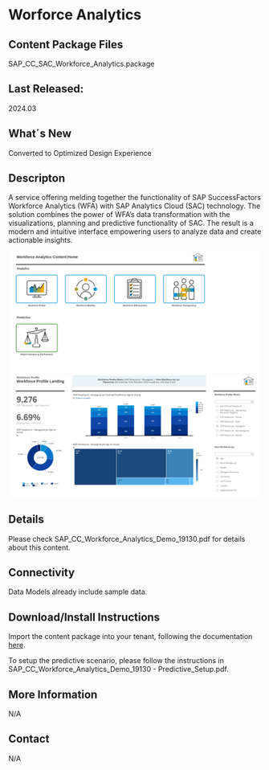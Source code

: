# Worforce Analytics 

## Content Package Files
SAP_CC_SAC_Workforce_Analytics.package 

## Last Released:
2024.03

## What´s New
Converted to Optimized Design Experience

## Descripton
A service offering melding together the functionality of SAP SuccessFactors Workforce Analytics (WFA) with
SAP Analytics Cloud (SAC) technology. The solution combines the power of WFA’s data transformation with
the visualizations, planning and predictive functionality of SAC. The result is a modern and intuitive
interface empowering users to analyze data and create actionable insights.

![Workforce Analytics Landing Page](SAP_CC_Workforce_Analytics_Content_Home.png)
![Workforce Analytics Workforce Profiling](SAP_CC_Workforce_Analytics_Workforce_Profiling.png)

## Details
Please check SAP_CC_Workforce_Analytics_Demo_19130.pdf for details about this content.

## Connectivity
Data Models already include sample data.

## Download/Install Instructions
Import the content package into your tenant, following the documentation [here](https://help.sap.com/docs/SAP_ANALYTICS_CLOUD/42093f14b43c485fbe3adbbe81eff6c8/603e26204ce14bd8b5f9729a8123636f.html). 

To setup the predictive scenario, please follow the instructions in SAP_CC_Workforce_Analytics_Demo_19130 - Predictive_Setup.pdf.

## More Information
N/A

## Contact
N/A


